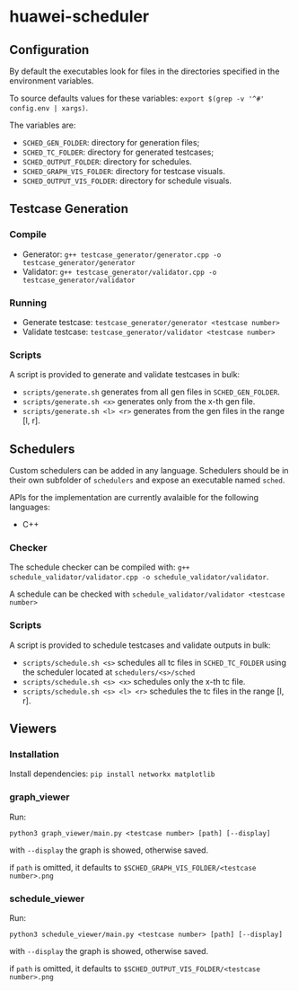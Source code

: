 # huawei-scheduler

## Configuration

By default the executables look for files in the directories specified in the environment variables.

To source defaults values for these variables: `export $(grep -v '^#' config.env | xargs)`.

The variables are:

 - `SCHED_GEN_FOLDER`: directory for generation files;
 - `SCHED_TC_FOLDER`: directory for generated testcases;
 - `SCHED_OUTPUT_FOLDER`: directory for schedules.
 - `SCHED_GRAPH_VIS_FOLDER`: directory for testcase visuals.
 - `SCHED_OUTPUT_VIS_FOLDER`: directory for schedule visuals.

## Testcase Generation

### Compile

 - Generator: `g++ testcase_generator/generator.cpp -o testcase_generator/generator`
 - Validator: `g++ testcase_generator/validator.cpp -o testcase_generator/validator`

### Running
 
 - Generate testcase: `testcase_generator/generator <testcase number>` 
 - Validate testcase: `testcase_generator/validator <testcase number>`

### Scripts

A script is provided to generate and validate testcases in bulk:

 - `scripts/generate.sh` generates from all gen files in `SCHED_GEN_FOLDER`.
 - `scripts/generate.sh <x>` generates only from the x-th gen file.
 - `scripts/generate.sh <l> <r>` generates from the gen files in the range [l, r].

## Schedulers

Custom schedulers can be added in any language.
Schedulers should be in their own subfolder of `schedulers` and expose an executable named `sched`.

APIs for the implementation are currently avalaible for the following languages:

 - C++

### Checker

The schedule checker can be compiled with: `g++ schedule_validator/validator.cpp -o schedule_validator/validator`.

A schedule can be checked with `schedule_validator/validator <testcase number>`

### Scripts

A script is provided to schedule testcases and validate outputs in bulk:

 - `scripts/schedule.sh <s>` schedules all tc files in `SCHED_TC_FOLDER` using the scheduler located at `schedulers/<s>/sched`
 - `scripts/schedule.sh <s> <x>` schedules only the x-th tc file.
 - `scripts/schedule.sh <s> <l> <r>` schedules the tc files in the range [l, r].

## Viewers

### Installation
Install dependencies:
`pip install networkx matplotlib`

### graph_viewer

Run:<br>

`python3 graph_viewer/main.py <testcase number> [path] [--display]`<br>

with `--display` the graph is showed, otherwise saved.<br>

if `path` is omitted, it defaults to `$SCHED_GRAPH_VIS_FOLDER/<testcase number>.png`

### schedule_viewer

Run:<br>

`python3 schedule_viewer/main.py <testcase number> [path] [--display]`<br>

with `--display` the graph is showed, otherwise saved.<br>

if `path` is omitted, it defaults to `$SCHED_OUTPUT_VIS_FOLDER/<testcase number>.png`



